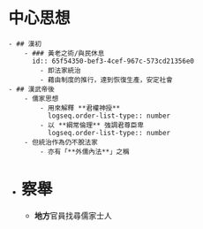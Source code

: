 # 中心思想
	- ## 漢初
		- ### 黃老之術/與民休息
		  id:: 65f54350-bef3-4cef-967c-573cd21356e0
			- 即法家統治
			- 藉由制度的推行，達到恢復生產，安定社會
	- ## 漢武帝後
		- 儒家思想
			- 用來解釋 **君權神授**
			  logseq.order-list-type:: number
			- 以 **綱常倫理** 強調君尊臣卑
			  logseq.order-list-type:: number
		- 但統治作為仍不脫法家
			- 亦有「**外儒內法**」之稱
- # 察舉
	- **地方**官員找尋儒家士人